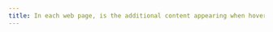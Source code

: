 ```yaml
---
title: In each web page, is the additional content appearing when hovering, focusing or activating an [interface component](#interface-component) accessible by keyboard if necessary?
---
```

